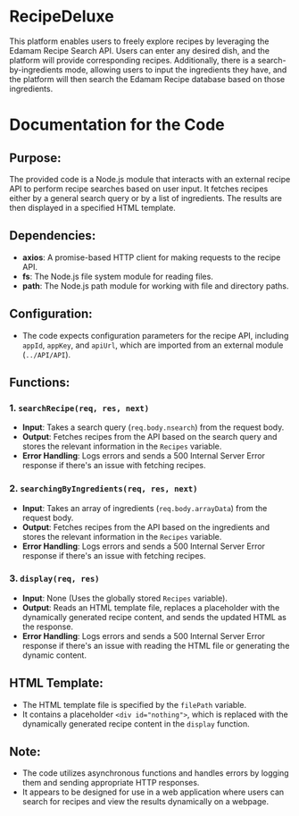 # RecipeDeluxe
This platform enables users to freely explore recipes by leveraging the Edamam Recipe Search API. Users can enter any desired dish, and the platform will provide corresponding recipes. Additionally, there is a search-by-ingredients mode, allowing users to input the ingredients they have, and the platform will then search the Edamam Recipe database based on those ingredients.

# Documentation for the Code

## Purpose:
The provided code is a Node.js module that interacts with an external recipe API to perform recipe searches based on user input. It fetches recipes either by a general search query or by a list of ingredients. The results are then displayed in a specified HTML template.

## Dependencies:
- **axios**: A promise-based HTTP client for making requests to the recipe API.
- **fs**: The Node.js file system module for reading files.
- **path**: The Node.js path module for working with file and directory paths.

## Configuration:
- The code expects configuration parameters for the recipe API, including `appId`, `appKey`, and `apiUrl`, which are imported from an external module (`../API/API`).

## Functions:

### 1. `searchRecipe(req, res, next)`
- **Input**: Takes a search query (`req.body.nsearch`) from the request body.
- **Output**: Fetches recipes from the API based on the search query and stores the relevant information in the `Recipes` variable.
- **Error Handling**: Logs errors and sends a 500 Internal Server Error response if there's an issue with fetching recipes.

### 2. `searchingByIngredients(req, res, next)`
- **Input**: Takes an array of ingredients (`req.body.arrayData`) from the request body.
- **Output**: Fetches recipes from the API based on the ingredients and stores the relevant information in the `Recipes` variable.
- **Error Handling**: Logs errors and sends a 500 Internal Server Error response if there's an issue with fetching recipes.

### 3. `display(req, res)`
- **Input**: None (Uses the globally stored `Recipes` variable).
- **Output**: Reads an HTML template file, replaces a placeholder with the dynamically generated recipe content, and sends the updated HTML as the response.
- **Error Handling**: Logs errors and sends a 500 Internal Server Error response if there's an issue with reading the HTML file or generating the dynamic content.

## HTML Template:
- The HTML template file is specified by the `filePath` variable.
- It contains a placeholder `<div id="nothing">`, which is replaced with the dynamically generated recipe content in the `display` function.

## Note:
- The code utilizes asynchronous functions and handles errors by logging them and sending appropriate HTTP responses.
- It appears to be designed for use in a web application where users can search for recipes and view the results dynamically on a webpage.
